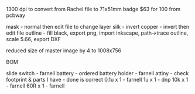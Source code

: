 1300 dpi to convert from Rachel file to 71x51mm badge
$63 for 100 from pcbway

mask - normal then edit file to change layer
silk - invert
copper - invert then edit file
outline - fill black, export png, import inkscape, path->trace outline, scale 5.66, export DXF

reduced size of master image by 4 to 1008x756

BOM

slide switch - farnell
battery - ordered
battery holder - farnell
attiny - check footprint & parts I have - done is correct
0.1u x 1  - farnell
1u x 1 - dnp
10k x 1 - farnell
60R x 1 - farnell

